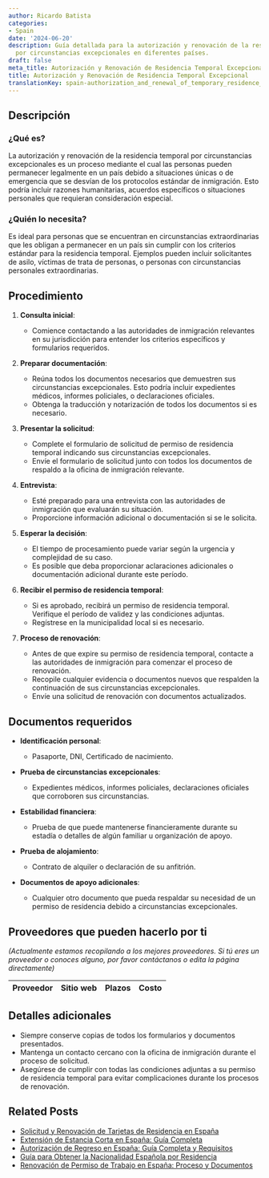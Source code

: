 ```yaml
---
author: Ricardo Batista
categories:
- Spain
date: '2024-06-20'
description: Guía detallada para la autorización y renovación de la residencia temporal
  por circunstancias excepcionales en diferentes países.
draft: false
meta_title: Autorización y Renovación de Residencia Temporal Excepcional
title: Autorización y Renovación de Residencia Temporal Excepcional
translationKey: spain-authorization_and_renewal_of_temporary_residence_for_exceptional_circumstances
---
```



## Descripción

### ¿Qué es?
La autorización y renovación de la residencia temporal por circunstancias excepcionales es un proceso mediante el cual las personas pueden permanecer legalmente en un país debido a situaciones únicas o de emergencia que se desvían de los protocolos estándar de inmigración. Esto podría incluir razones humanitarias, acuerdos específicos o situaciones personales que requieran consideración especial.

### ¿Quién lo necesita?
Es ideal para personas que se encuentran en circunstancias extraordinarias que les obligan a permanecer en un país sin cumplir con los criterios estándar para la residencia temporal. Ejemplos pueden incluir solicitantes de asilo, víctimas de trata de personas, o personas con circunstancias personales extraordinarias.

## Procedimiento

1. **Consulta inicial**:
   - Comience contactando a las autoridades de inmigración relevantes en su jurisdicción para entender los criterios específicos y formularios requeridos.

2. **Preparar documentación**:
   - Reúna todos los documentos necesarios que demuestren sus circunstancias excepcionales. Esto podría incluir expedientes médicos, informes policiales, o declaraciones oficiales.
   - Obtenga la traducción y notarización de todos los documentos si es necesario.

3. **Presentar la solicitud**:
   - Complete el formulario de solicitud de permiso de residencia temporal indicando sus circunstancias excepcionales.
   - Envíe el formulario de solicitud junto con todos los documentos de respaldo a la oficina de inmigración relevante.

4. **Entrevista**:
   - Esté preparado para una entrevista con las autoridades de inmigración que evaluarán su situación.
   - Proporcione información adicional o documentación si se le solicita.

5. **Esperar la decisión**:
   - El tiempo de procesamiento puede variar según la urgencia y complejidad de su caso.
   - Es posible que deba proporcionar aclaraciones adicionales o documentación adicional durante este período.

6. **Recibir el permiso de residencia temporal**:
   - Si es aprobado, recibirá un permiso de residencia temporal. Verifique el período de validez y las condiciones adjuntas.
   - Regístrese en la municipalidad local si es necesario.

7. **Proceso de renovación**:
   - Antes de que expire su permiso de residencia temporal, contacte a las autoridades de inmigración para comenzar el proceso de renovación.
   - Recopile cualquier evidencia o documentos nuevos que respalden la continuación de sus circunstancias excepcionales.
   - Envíe una solicitud de renovación con documentos actualizados.

## Documentos requeridos

- **Identificación personal**:
  - Pasaporte, DNI, Certificado de nacimiento.

- **Prueba de circunstancias excepcionales**:
  - Expedientes médicos, informes policiales, declaraciones oficiales que corroboren sus circunstancias.

- **Estabilidad financiera**:
  - Prueba de que puede mantenerse financieramente durante su estadía o detalles de algún familiar u organización de apoyo.

- **Prueba de alojamiento**:
  - Contrato de alquiler o declaración de su anfitrión.

- **Documentos de apoyo adicionales**:
  - Cualquier otro documento que pueda respaldar su necesidad de un permiso de residencia debido a circunstancias excepcionales.

## Proveedores que pueden hacerlo por ti
_(Actualmente estamos recopilando a los mejores proveedores. Si tú eres un proveedor o conoces alguno, por favor contáctanos o edita la página directamente)_

| Proveedor        |     Sitio web     |     Plazos    |       Costo      |
| :-------------: | :-------------: |  :-------------: | :-------------: |

## Detalles adicionales
- Siempre conserve copias de todos los formularios y documentos presentados.
- Mantenga un contacto cercano con la oficina de inmigración durante el proceso de solicitud.
- Asegúrese de cumplir con todas las condiciones adjuntas a su permiso de residencia temporal para evitar complicaciones durante los procesos de renovación.

## Related Posts

- [Solicitud y Renovación de Tarjetas de Residencia en España](https://tramitit.com/spanish/guides/spain/tarjeta_inicial_o_renovación_residencia_o_residencia_y_trabajo/)
- [Extensión de Estancia Corta en España: Guía Completa](https://tramitit.com/spanish/guides/spain/prórroga_de_estancia_de_corta_duración/)
- [Autorización de Regreso en España: Guía Completa y Requisitos](https://tramitit.com/spanish/guides/spain/autorización_de_regreso/)
- [Guía para Obtener la Nacionalidad Española por Residencia](https://tramitit.com/spanish/guides/spain/nacionalidad_española_por_residencia/)
- [Renovación de Permiso de Trabajo en España: Proceso y Documentos](https://tramitit.com/spanish/guides/spain/renovacion_de_permiso_de_trabajo/)